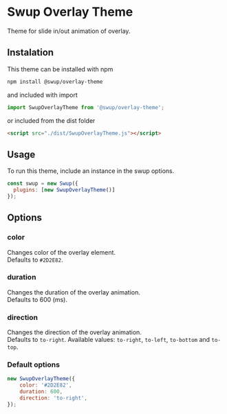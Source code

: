 # Swup Overlay Theme
Theme for slide in/out animation of overlay. 

## Instalation

This theme can be installed with npm

```bash
npm install @swup/overlay-theme
```

and included with import

```javascript
import SwupOverlayTheme from '@swup/overlay-theme';
```

or included from the dist folder

```html
<script src="./dist/SwupOverlayTheme.js"></script>
```

## Usage

To run this theme, include an instance in the swup options.

```javascript
const swup = new Swup({
  plugins: [new SwupOverlayTheme()]
});
```

## Options
### color 
Changes color of the overlay element.   
Defaults to `#2D2E82`.

### duration 
Changes the duration of the overlay animation.    
Defaults to 600 (ms).

### direction 
Changes the direction of the overlay animation.    
Defaults to `to-right`. Available values: `to-right`, `to-left`, `to-bottom` and `to-top`.

### Default options
```javascript
new SwupOverlayTheme({
    color: '#2D2E82',
    duration: 600,
    direction: 'to-right',
});
```


